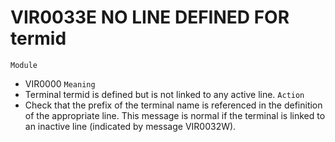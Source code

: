 # VIR0033E NO LINE DEFINED FOR termid
`Module`
- VIR0000
`Meaning`
- Terminal termid is defined but is not linked to any active line.
`Action`
- Check that the prefix of the terminal name is referenced in the definition of the appropriate line. This message is normal if the terminal is linked to an inactive line (indicated by message VIR0032W).
